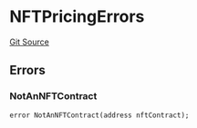# NFTPricingErrors
[Git Source](https://github.com/thrackle-io/tron/blob/764000f27aa19925e60dae8d757a097eec620706/src/common/IErrors.sol)


## Errors
### NotAnNFTContract

```solidity
error NotAnNFTContract(address nftContract);
```

